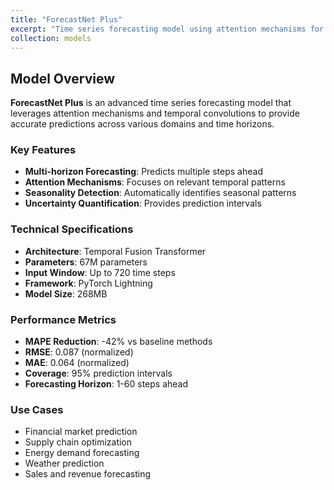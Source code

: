 ```yaml
---
title: "ForecastNet Plus"
excerpt: "Time series forecasting model using attention mechanisms for accurate predictions. Reduces MAPE by 42% compared to traditional methods.<br/><img src='/images/500x300.png'>"
collection: models
---
```


## Model Overview
**ForecastNet Plus** is an advanced time series forecasting model that leverages attention mechanisms and temporal convolutions to provide accurate predictions across various domains and time horizons.

### Key Features
- **Multi-horizon Forecasting**: Predicts multiple steps ahead
- **Attention Mechanisms**: Focuses on relevant temporal patterns
- **Seasonality Detection**: Automatically identifies seasonal patterns
- **Uncertainty Quantification**: Provides prediction intervals

### Technical Specifications
- **Architecture**: Temporal Fusion Transformer
- **Parameters**: 67M parameters
- **Input Window**: Up to 720 time steps
- **Framework**: PyTorch Lightning
- **Model Size**: 268MB

### Performance Metrics
- **MAPE Reduction**: -42% vs baseline methods
- **RMSE**: 0.087 (normalized)
- **MAE**: 0.064 (normalized)
- **Coverage**: 95% prediction intervals
- **Forecasting Horizon**: 1-60 steps ahead

### Use Cases
- Financial market prediction
- Supply chain optimization
- Energy demand forecasting
- Weather prediction
- Sales and revenue forecasting
